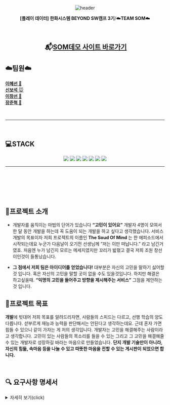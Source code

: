 <div align="center">

 ![header](https://capsule-render.vercel.app/api?type=shark&height=300&text=📬SOM📬&desc=%20%20Sound%20of%20mind&textBg=false&fontColor=FFFFFF&section=header&fontSize=70&fontAlign=50&fontAlignY=49&animation=fadeIn)

 **[플레이 데이터] 한화시스템 BEYOND SW캠프 3기**/☁️**TEAM SOM**☁️

 </div>

<br>

<div align="center">
 
## &nbsp;📬[SOM데모 사이트 바로가기](https://www.naver.com)

</div>

## ☁️팀원☁️

[**이혜선** 🐴](https://github.com/hyesunlee30)
<br>
[**신보석** 🐭](https://github.com/fa7271)
<br>
[**이창선** 🐷](https://github.com/keepself)
 <br>
[**장준혁** 🐰](https://github.com/GreatJang)

<br>

---

</br>

##  💻STACK

<div align=center> 

<img src="https://img.shields.io/badge/java-007396?style=for-the-badge&logo=java&logoColor=white">
<img src="https://img.shields.io/badge/vue.js-4FC08D?style=for-the-badge&logo=vue.js&logoColor=white">
<img src="https://img.shields.io/badge/linux-FCC624?style=for-the-badge&logo=linux&logoColor=black">
<img src="https://img.shields.io/badge/github-181717?style=for-the-badge&logo=github&logoColor=white">
<img src="https://img.shields.io/badge/git-F05032?style=for-the-badge&logo=git&logoColor=white">
<img src="https://img.shields.io/badge/mariaDB-003545?style=for-the-badge&logo=mariaDB&logoColor=white">
<img src="https://img.shields.io/badge/Redis-DC382D?style=for-the-badge&logo=Redis&logoColor=white"> 

<br>

---

<br>

</div>

<br><br><br>

## 🌠프로젝트 소개

- 개발자를 움직이는 마법의 단어가 있습니다 **“고민이 있어요”**
 개발자 4명이 모여서 한 달 동안 개발을 하는데 꼭 도움이 되는 개발을 하고 싶다고 생각했습니다.
 서비스 개발의 목표이자 저희 프로젝트의 이름인
 **The Soud Of Mind** 는 한 에피소드에서 시작되는데요
 누군가 다음날이 오기전 선생님께 “저는 이만 떠납니다.” 라고 남긴거였죠.
 처음엔 누가 남긴지 모르는 메세지였지만 꼬리가 밟혔고 결국 저희 조원 창선이인것이 들통났습니다.

 - **그 점에서 저희 팀은 아이디어를 얻었습니다!**
 대부분은 자신의 고민을 말하기 싫어할 것 입니다.
 혹은 자신의 고민을 말할 곳이 없을 수도 있을것입니다.
 하지만 해결은 하고싶을때.
 **“익명의 고민을 들어주고 방향을 제시해주는 서비스”**
 그점을 제안하는 것 입니다.

## 🎯프로젝트 목표
**개발**에 빗대어 저희 목표를 알려드리자면,
사람들의 스피드는 다르고, 선행 학습의 양도 다릅니다. 섣부르게 재능과 능력을 판단해서는 안된다고 생각하는데요.
근데 혼자 가면 힘들 수 있으니 같이 가자는 게 저의 생각입니다.
개발자는 고민을 해결해주는 사람이라고 생각합니다. 고민이 있는 사람들의 목소리를 들을 수 있는 그리고 그 고민을 해결해줄 수 있는 개발자로 성장하길 바라는 마음으로 만들었습니다.
**단지 개발 기술만이 아니라, 자신의 힘듦, 속마음 등을 나눌 수 있고
따뜻한 마음을 전할 수 있는 게시판이 되었으면 합니다.**

<br>

## 🔍 요구사항 명세서

<details>
<summary>자세히 보기(click)</summary>


|구분|요구사항 명|요구사항 설명|
|:---:|:---:|:---:|
|batch|member rangking update|매일 새벽에 배치로 30 일전부터 어제까지의 총 댓글 개수 * 10 점, 총 글 개수 * 3 점으로 계산해서 랭킹|
|MSA|MSA|모놀리식 구조에서 springbatch 적용을 위한 MSA 구조 적용 |
||security 확인|msa gateway 관련 보안 설정 확인|
||빌드|docker-compose를 이용한 docker 로컬 배포|
|Common|공통 에러 처리|공통 에러 처리|
|admin|사용자 비활성화|사용자 관리 페이지에서 비활성화 버튼 선택시 사용자 active =false|
||security 적용|filter, config 작성 및 확인|
||사용자 비활성화|사용자 관리 페이지에서 비활성화 버튼 선택시 사용자 active =false|
||사용자 페이징 리스트|최신순 페이징 된 사용자 리스트 반환 검색필터(제목,닉네임) 적용|
||사용자 수정|사용자 수정버튼 클릭시 사용자 수정 페이지로 이동해 수정(닉네임)|
||사용자 상세보기|사용자 email로 검색된 사용자 상세 정보 보기|
||회원가입|닉네임, 이메일, 패스워드로 가입 이메일 인증으로 인증코드 전달 후 인증코드 확인하여 active =true, redis에 인증 토큰 저장|
||로그인|이메일, 패스워드로 로그인 후 토큰 반환, refresh 토큰 발급 |
||로그아웃|토큰과 롤 삭제 후 사용자 리스트로 이동|
||패스워드 찾기|이메일 인증으로 패스워드 리셋 후 다시 셋팅|
||board에 rangking 정보 전달|이메일LIST 파라미터로 받아 랭킹,닉네임 반환|
||board에 rangkin top 10 전달|board에 rangkin top 10 전달|
|board|게시글 작성|게시글 작성시 욕설, 링크 를 포함하면 작성은 가능하되 "*" 표시로 바뀌어서 표시|
||게시글 작성|게시글을 하루(당일, 00 시 넘어가면 초기화)에 5 개 초과로 작성할 수 없음|
||게시글 작성|한 게시글 좋아요는 한 개만 가능하다.|
||게시글 조회게시글 조회수, 내가 쓴 게시글에서는 조회수가 추가 되지 않는다.|
||게시글 조회|게시글, 댓글 등에서 사용자 정보를 보여주는 부분에 랭킹도 함께 보여준다.|
||게시글 리스트 페이징 및 검색|최신순, 게시글 리스트를 글 10개씩 페이징하여 리스트 출력, 검색필터(제목,닉네임)를 적용|
||랭킹 TOP 10|랭킹 TOP 10 보여주기|
||일간 조회수 TOP 10|일간 조회수 TOP 10 보여주기|
||주간 조회수 TOP 10|주간 조회수 TOP 10 보여주기|
||월간 조회수 TOP 10|월간 조회수 TOP 10 보여주기|
||댓글 TOP 10|댓글수 TOP 10 보여주기|
||게시글 수정|게시글을 수정할 수 있다. 제목과 내용, 본인과 어드민 가능|
||게시글 삭제|게시글을 삭제할 수 있다. 본인과 어드민 가능|
||게시글 작성|vue 관련 에디터 적용|
|comment|댓글 리스트|게시글에서 최신순으로 댓글을 확인할 수 있다.|
||댓글 작성|"게시글에 댓글을 달 수 있는 부분이 있고 댓글을 작성 후 다시 상세정보를 호출해 
댓글을 확인할 수 있다"|
||댓글 수정|자신이 단 댓글을 수정할 수 있다. |
||댓글 삭제|"자신이 단 댓글을 삭제할 수 있다. 어드민의 경우 자신이 작성한 댓글이
아니어도 삭제할 수 있다"|


   




